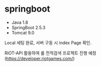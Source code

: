 # springboot
 

- Java 1.8
- SpringBoot 2.5.3
- Tomcat 9.0

Local 세팅 완료, 서버 구동 시 index Page 확인.

RIOT-API 활용하여 롤 전적검색 프로젝트 진행 예정(https://developer.riotgames.com/)
